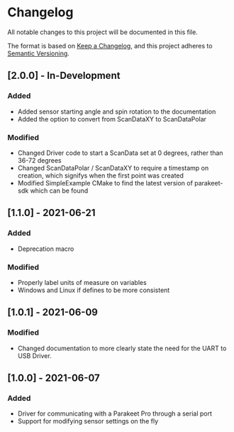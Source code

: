 # Changelog
All notable changes to this project will be documented in this file.

The format is based on [Keep a Changelog](https://keepachangelog.com/en/1.0.0/),
and this project adheres to [Semantic Versioning](https://semver.org/spec/v2.0.0.html).

## [2.0.0] - In-Development
### Added
- Added sensor starting angle and spin rotation to the documentation
- Added the option to convert from ScanDataXY to ScanDataPolar
### Modified
- Changed Driver code to start a ScanData set at 0 degrees, rather than 36-72 degrees
- Changed ScanDataPolar / ScanDataXY to require a timestamp on creation, which signifys when the first point was created
- Modified SimpleExample CMake to find the latest version of parakeet-sdk which can be found

## [1.1.0] - 2021-06-21
### Added
- Deprecation macro

### Modified
- Properly label units of measure on variables
- Windows and Linux if defines to be more consistent

## [1.0.1] - 2021-06-09
### Modified
- Changed documentation to more clearly state the need for the UART to USB Driver.

## [1.0.0] - 2021-06-07
### Added
- Driver for communicating with a Parakeet Pro through a serial port
- Support for modifying sensor settings on the fly
